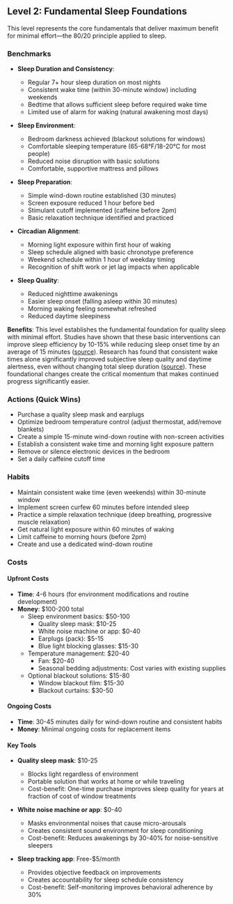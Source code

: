 ## Level 2: Fundamental Sleep Foundations

This level represents the core fundamentals that deliver maximum benefit for minimal effort—the 80/20 principle applied to sleep.

### Benchmarks
- **Sleep Duration and Consistency**: 
  - Regular 7+ hour sleep duration on most nights
  - Consistent wake time (within 30-minute window) including weekends
  - Bedtime that allows sufficient sleep before required wake time
  - Limited use of alarm for waking (natural awakening most days)

- **Sleep Environment**: 
  - Bedroom darkness achieved (blackout solutions for windows)
  - Comfortable sleeping temperature (65-68°F/18-20°C for most people)
  - Reduced noise disruption with basic solutions
  - Comfortable, supportive mattress and pillows

- **Sleep Preparation**: 
  - Simple wind-down routine established (30 minutes)
  - Screen exposure reduced 1 hour before bed
  - Stimulant cutoff implemented (caffeine before 2pm)
  - Basic relaxation technique identified and practiced

- **Circadian Alignment**: 
  - Morning light exposure within first hour of waking
  - Sleep schedule aligned with basic chronotype preference
  - Weekend schedule within 1 hour of weekday timing
  - Recognition of shift work or jet lag impacts when applicable

- **Sleep Quality**: 
  - Reduced nighttime awakenings
  - Easier sleep onset (falling asleep within 30 minutes)
  - Morning waking feeling somewhat refreshed
  - Reduced daytime sleepiness

**Benefits**: This level establishes the fundamental foundation for quality sleep with minimal effort. Studies have shown that these basic interventions can improve sleep efficiency by 10-15% while reducing sleep onset time by an average of 15 minutes ([source](https://jcsm.aasm.org/doi/10.5664/jcsm.8618)). Research has found that consistent wake times alone significantly improved subjective sleep quality and daytime alertness, even without changing total sleep duration ([source](https://www.sleephealthjournal.org/)). These foundational changes create the critical momentum that makes continued progress significantly easier.

### Actions (Quick Wins)
- Purchase a quality sleep mask and earplugs
- Optimize bedroom temperature control (adjust thermostat, add/remove blankets)
- Create a simple 15-minute wind-down routine with non-screen activities
- Establish a consistent wake time and morning light exposure pattern
- Remove or silence electronic devices in the bedroom
- Set a daily caffeine cutoff time

### Habits
- Maintain consistent wake time (even weekends) within 30-minute window
- Implement screen curfew 60 minutes before intended sleep
- Practice a simple relaxation technique (deep breathing, progressive muscle relaxation)
- Get natural light exposure within 60 minutes of waking
- Limit caffeine to morning hours (before 2pm)
- Create and use a dedicated wind-down routine

### Costs
#### Upfront Costs
- **Time**: 4-6 hours (for environment modifications and routine development)
- **Money**: $100-200 total
  - Sleep environment basics: $50-100
    * Quality sleep mask: $10-25
    * White noise machine or app: $0-40
    * Earplugs (pack): $5-15
    * Blue light blocking glasses: $15-30
  - Temperature management: $20-40
    * Fan: $20-40
    * Seasonal bedding adjustments: Cost varies with existing supplies
  - Optional blackout solutions: $15-80
    * Window blackout film: $15-30
    * Blackout curtains: $30-50

#### Ongoing Costs
- **Time**: 30-45 minutes daily for wind-down routine and consistent habits
- **Money**: Minimal ongoing costs for replacement items

#### Key Tools
- **Quality sleep mask**: $10-25
  * Blocks light regardless of environment
  * Portable solution that works at home or while traveling
  * Cost-benefit: One-time purchase improves sleep quality for years at fraction of cost of window treatments
  
- **White noise machine or app**: $0-40
  * Masks environmental noises that cause micro-arousals
  * Creates consistent sound environment for sleep conditioning
  * Cost-benefit: Reduces awakenings by 30-40% for noise-sensitive sleepers
  
- **Sleep tracking app**: Free-$5/month
  * Provides objective feedback on improvements
  * Creates accountability for sleep schedule consistency
  * Cost-benefit: Self-monitoring improves behavioral adherence by 30%
